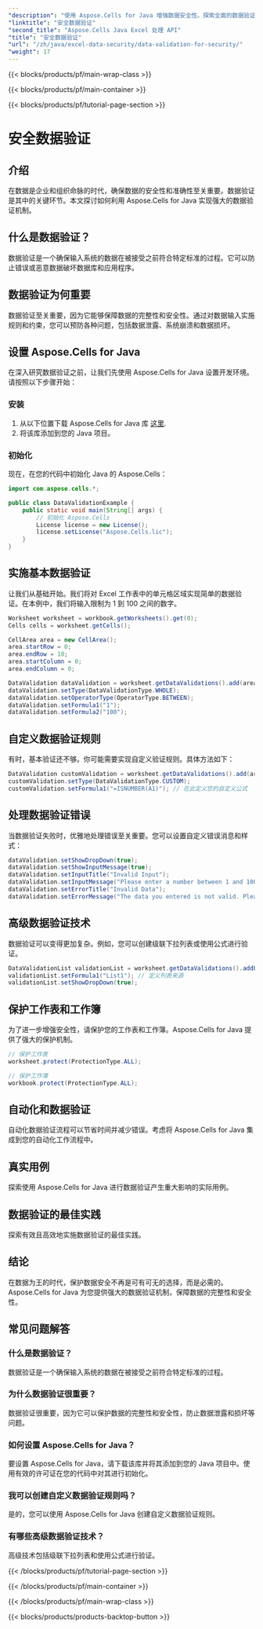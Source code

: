 ```yaml
---
"description": "使用 Aspose.Cells for Java 增强数据安全性。探索全面的数据验证技术。学习如何实施强大的验证和保护。"
"linktitle": "安全数据验证"
"second_title": "Aspose.Cells Java Excel 处理 API"
"title": "安全数据验证"
"url": "/zh/java/excel-data-security/data-validation-for-security/"
"weight": 17
---
```


{{< blocks/products/pf/main-wrap-class >}}

{{< blocks/products/pf/main-container >}}

{{< blocks/products/pf/tutorial-page-section >}}

# 安全数据验证


## 介绍

在数据是企业和组织命脉的时代，确保数据的安全性和准确性至关重要。数据验证是其中的关键环节。本文探讨如何利用 Aspose.Cells for Java 实现强大的数据验证机制。

## 什么是数据验证？

数据验证是一个确保输入系统的数据在被接受之前符合特定标准的过程。它可以防止错误或恶意数据破坏数据库和应用程序。

## 数据验证为何重要

数据验证至关重要，因为它能够保障数据的完整性和安全性。通过对数据输入实施规则和约束，您可以预防各种问题，包括数据泄露、系统崩溃和数据损坏。

## 设置 Aspose.Cells for Java

在深入研究数据验证之前，让我们先使用 Aspose.Cells for Java 设置开发环境。请按照以下步骤开始：

### 安装
1. 从以下位置下载 Aspose.Cells for Java 库 [这里](https://releases。aspose.com/cells/java/).
2. 将该库添加到您的 Java 项目。

### 初始化
现在，在您的代码中初始化 Java 的 Aspose.Cells：

```java
import com.aspose.cells.*;

public class DataValidationExample {
    public static void main(String[] args) {
        // 初始化 Aspose.Cells
        License license = new License();
        license.setLicense("Aspose.Cells.lic");
    }
}
```

## 实施基本数据验证

让我们从基础开始。我们将对 Excel 工作表中的单元格区域实现简单的数据验证。在本例中，我们将输入限制为 1 到 100 之间的数字。

```java
Worksheet worksheet = workbook.getWorksheets().get(0);
Cells cells = worksheet.getCells();

CellArea area = new CellArea();
area.startRow = 0;
area.endRow = 10;
area.startColumn = 0;
area.endColumn = 0;

DataValidation dataValidation = worksheet.getDataValidations().add(area);
dataValidation.setType(DataValidationType.WHOLE);
dataValidation.setOperatorType(OperatorType.BETWEEN);
dataValidation.setFormula1("1");
dataValidation.setFormula2("100");
```

## 自定义数据验证规则

有时，基本验证还不够。你可能需要实现自定义验证规则。具体方法如下：

```java
DataValidation customValidation = worksheet.getDataValidations().add(area);
customValidation.setType(DataValidationType.CUSTOM);
customValidation.setFormula1("=ISNUMBER(A1)"); // 在此定义您的自定义公式
```

## 处理数据验证错误

当数据验证失败时，优雅地处理错误至关重要。您可以设置自定义错误消息和样式：

```java
dataValidation.setShowDropDown(true);
dataValidation.setShowInputMessage(true);
dataValidation.setInputTitle("Invalid Input");
dataValidation.setInputMessage("Please enter a number between 1 and 100.");
dataValidation.setErrorTitle("Invalid Data");
dataValidation.setErrorMessage("The data you entered is not valid. Please correct it.");
```

## 高级数据验证技术

数据验证可以变得更加复杂。例如，您可以创建级联下拉列表或使用公式进行验证。

```java
DataValidationList validationList = worksheet.getDataValidations().addListValidation("A2", "A2:A10");
validationList.setFormula1("List1"); // 定义列表来源
validationList.setShowDropDown(true);
```

## 保护工作表和工作簿

为了进一步增强安全性，请保护您的工作表和工作簿。Aspose.Cells for Java 提供了强大的保护机制。

```java
// 保护工作表
worksheet.protect(ProtectionType.ALL);

// 保护工作簿
workbook.protect(ProtectionType.ALL);
```

## 自动化和数据验证

自动化数据验证流程可以节省时间并减少错误。考虑将 Aspose.Cells for Java 集成到您的自动化工作流程中。

## 真实用例

探索使用 Aspose.Cells for Java 进行数据验证产生重大影响的实际用例。

## 数据验证的最佳实践

探索有效且高效地实施数据验证的最佳实践。

## 结论

在数据为王的时代，保护数据安全不再是可有可无的选择，而是必需的。Aspose.Cells for Java 为您提供强大的数据验证机制，保障数据的完整性和安全性。

## 常见问题解答

### 什么是数据验证？

数据验证是一个确保输入系统的数据在被接受之前符合特定标准的过程。

### 为什么数据验证很重要？

数据验证很重要，因为它可以保护数据的完整性和安全性，防止数据泄露和损坏等问题。

### 如何设置 Aspose.Cells for Java？

要设置 Aspose.Cells for Java，请下载该库并将其添加到您的 Java 项目中。使用有效的许可证在您的代码中对其进行初始化。

### 我可以创建自定义数据验证规则吗？

是的，您可以使用 Aspose.Cells for Java 创建自定义数据验证规则。

### 有哪些高级数据验证技术？

高级技术包括级联下拉列表和使用公式进行验证。

{{< /blocks/products/pf/tutorial-page-section >}}

{{< /blocks/products/pf/main-container >}}

{{< /blocks/products/pf/main-wrap-class >}}

{{< blocks/products/products-backtop-button >}}